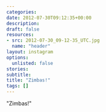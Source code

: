 ```yaml
---
categories:
date: 2012-07-30T09:12:35+00:00
description:
draft: false
resources:
- src: 2012-07-30_09-12-35_UTC.jpg
  name: "header"
layout: instagram
options:
  unlisted: false
stories:
subtitle:
title: "Zimbas!"
tags: []
---
```


"Zimbas!"
